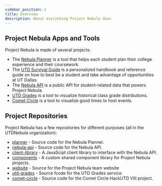 ```yaml
---
sidebar_position: 1
title: Overview
description: About everything Project Nebula does
---
```


## Project Nebula Apps and Tools

Project Nebula is made of several projects:

- The [Nebula Planner](/about/projects/planner) is a tool that helps each student
  plan their college experience and their coursework.
- The [UTD Survival Guide](/about/projects/utd-survival-guide) is a personalized
  handbook and reference guide on how to best be a student and take advantage of
  opportunities at UT Dallas.
- The [Nebula API](/about/projects/api) is a public API for student-related data
  that powers Project Nebula.
- [UTD Grades](/about/projects/utd-grades) is a tool to visualize historical
  class grade distributions.
- [Comet Circle](https://heatmap.utdnebula.com) is a tool to visualize good times
  to host events.

## Project Repositories

Project Nebula has a few repositories for different purposes (all in the
UTDNebula organization):

- [planner](https://github.com/UTDNebula/planner) - Source code for the Nebula
  Planner.
- [nebula-api](https://github.com/UTDNebula/nebula-api) - Source code for the
  Nebula API.
- [client-library](https://github.com/UTDNebula/client-library) - A JavaScipt
  client library to interface with the Nebula API.
- [components](https://github.com/UTDNebula/components) - A custom shared
  component library for Project Nebula projects.
- [website](https://github.com/UTDNebula/website) - Source for the Project
  Nebula team website
- [utd-grades](https://github.com/UTDNebula/utd-grades) - Source fcode for the
  UTD Grades service.
- [comet-circle](https://github.com/UTDNebula/comet-circle) - Source code for
  the Comet Circle HackUTD VIII project.
